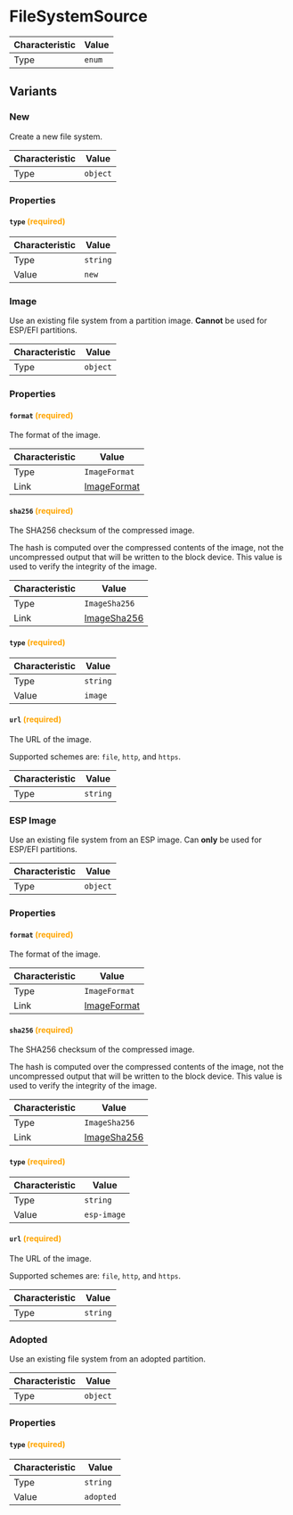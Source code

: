 <!-- THIS FILE IS AUTOMATICALLY GENERATED BY DOCBUILDER, DO NOT EDIT MANUALLY! -->

# FileSystemSource

| Characteristic | Value  |
| -------------- | ------ |
| Type           | `enum` |

## Variants

### New

Create a new file system.

| Characteristic | Value    |
| -------------- | -------- |
| Type           | `object` |

### Properties

#### `type` **<span style="color:orange;">(required)</span>**

| Characteristic | Value    |
| -------------- | -------- |
| Type           | `string` |
| Value          | `new`    |

### Image

Use an existing file system from a partition image. **Cannot** be used for ESP/EFI partitions.

| Characteristic | Value    |
| -------------- | -------- |
| Type           | `object` |

### Properties

#### `format` **<span style="color:orange;">(required)</span>**

The format of the image.

| Characteristic | Value                           |
| -------------- | ------------------------------- |
| Type           | `ImageFormat`                   |
| Link           | [ImageFormat](./ImageFormat.md) |

#### `sha256` **<span style="color:orange;">(required)</span>**

The SHA256 checksum of the compressed image.

The hash is computed over the compressed contents of the image, not the uncompressed output that will be written to the block device. This value is used to verify the integrity of the image.

| Characteristic | Value                           |
| -------------- | ------------------------------- |
| Type           | `ImageSha256`                   |
| Link           | [ImageSha256](./ImageSha256.md) |

#### `type` **<span style="color:orange;">(required)</span>**

| Characteristic | Value    |
| -------------- | -------- |
| Type           | `string` |
| Value          | `image`  |

#### `url` **<span style="color:orange;">(required)</span>**

The URL of the image.

Supported schemes are: `file`, `http`, and `https`.

| Characteristic | Value    |
| -------------- | -------- |
| Type           | `string` |

### ESP Image

Use an existing file system from an ESP image. Can **only** be used for ESP/EFI partitions.

| Characteristic | Value    |
| -------------- | -------- |
| Type           | `object` |

### Properties

#### `format` **<span style="color:orange;">(required)</span>**

The format of the image.

| Characteristic | Value                           |
| -------------- | ------------------------------- |
| Type           | `ImageFormat`                   |
| Link           | [ImageFormat](./ImageFormat.md) |

#### `sha256` **<span style="color:orange;">(required)</span>**

The SHA256 checksum of the compressed image.

The hash is computed over the compressed contents of the image, not the uncompressed output that will be written to the block device. This value is used to verify the integrity of the image.

| Characteristic | Value                           |
| -------------- | ------------------------------- |
| Type           | `ImageSha256`                   |
| Link           | [ImageSha256](./ImageSha256.md) |

#### `type` **<span style="color:orange;">(required)</span>**

| Characteristic | Value       |
| -------------- | ----------- |
| Type           | `string`    |
| Value          | `esp-image` |

#### `url` **<span style="color:orange;">(required)</span>**

The URL of the image.

Supported schemes are: `file`, `http`, and `https`.

| Characteristic | Value    |
| -------------- | -------- |
| Type           | `string` |

### Adopted

Use an existing file system from an adopted partition.

| Characteristic | Value    |
| -------------- | -------- |
| Type           | `object` |

### Properties

#### `type` **<span style="color:orange;">(required)</span>**

| Characteristic | Value     |
| -------------- | --------- |
| Type           | `string`  |
| Value          | `adopted` |

